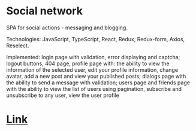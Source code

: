 # Social network
SPA for social actions - messaging and blogging.

Technologies: JavaScript, TypeScript, React, Redux, Redux-form, Axios, Reselect.

Implemented: login page with validation, error displaying and captcha; logout buttons, 404 page, profile page with: the ability to view the information of the selected user, edit your profile information, change avatar, add a new post and view your published posts; dialogs page with the ability to send a message with validation; users page and friends page with the ability to view the list of users using pagination, subscribe and unsubscribe to any user, view the user profile

# [Link](https://NikolayPasyuk.github.io/social-network "Link")